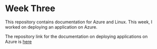 # Week Three

This repository contains documentation for Azure and Linux. This week, I worked on deploying an application on Azure. 

The repository link for the documentation on deploying applications on Azure is [here](https://github.com/Hussainajhar8/tech257_sparta_app)
